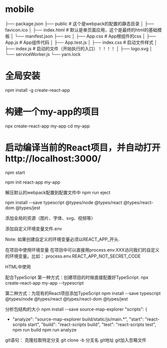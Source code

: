# mobile
├── package.json
├── public                  # 这个是webpack的配置的静态目录
│   ├── favicon.ico
│   ├── index.html          # 默认是单页面应用，这个是最终的html的基础模板
│   └── manifest.json
├── src
│   ├── App.css             # App根组件的css
│   ├── App.js              # App组件代码
│   ├── App.test.js
│   ├── index.css           # 启动文件样式
│   ├── index.js            # 启动的文件（开始执行的入口）！！！！
│   ├── logo.svg
│   └── serviceWorker.js
└── yarn.lock

# 全局安装
npm install -g create-react-app
# 构建一个my-app的项目
npx create-react-app my-app
cd my-app

# 启动编译当前的React项目，并自动打开 http://localhost:3000/
npm start

npm init react-app my-app


解压默认的webpack配置到配置文件中
npm run eject

npm install --save typescript @types/node @types/react @types/react-dom @types/jest

添加全局的资源（图片、字体、svg、视频等）
<link rel="shortcut icon" href="%PUBLIC_URL%/favicon.ico">

添加自定义环境变量文件.env

Note: 如果创建自定义的环境变量必须以REACT_APP_开头.

在项目中使用环境变量
在项目中可以直接用process.env.XXX访问我们的自定义的环境变量。比如：
process.env.REACT_APP_NOT_SECRET_CODE

HTML中使用
<title>%REACT_APP_WEBSITE_NAME%</title>

配合TypeScript
第一种方式：创建项目的时候直接配置好TypeScript.
npx create-react-app my-app --typescript

第二种方式：为现有的React项目添加TypeScript
npm install --save typescript @types/node @types/react @types/react-dom @types/jest

分析包结构的大小
npm install --save source-map-explorer
 "scripts": {
+    "analyze": "source-map-explorer build/static/js/main.*",
     "start": "react-scripts start",
     "build": "react-scripts build",
     "test": "react-scripts test",
npm run build
npm run analyze

git语句：
    克隆拉取特定分支  git clone -b 分支名 git地址
    git加入忽略文件 
